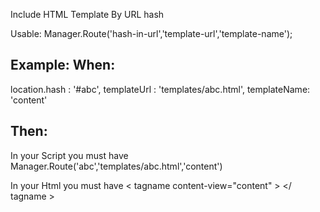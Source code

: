 Include HTML Template By URL hash

Usable:
Manager.Route('hash-in-url','template-url','template-name');

<tag content-view='template-name'></tag>

Example:
When:
----------------
location.hash : '#abc',
templateUrl : 'templates/abc.html',
templateName: 'content'

Then:
----------------

In your Script you must have
Manager.Route('abc','templates/abc.html','content') 

In your Html you must have
< tagname content-view="content" > </ tagname >
